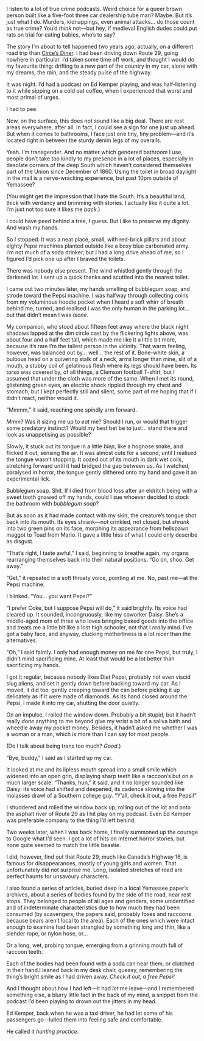 I listen to a lot of true crime podcasts. Weird choice for a queer brown person built like a five-foot three car dealership tube man? Maybe. But it’s just what I do. Murders, kidnappings, even animal attacks… do those count as true crime? You’d *think* not––but hey, if medieval English dudes could put rats on trial for eating babies, who’s to say?

The story I’m about to tell happened two years ago, actually, on a different road trip than [Circe’s Diner](https://www.reddit.com/r/nosleep/comments/152k9bj/the_hotdish_was_not_worth_it/). I had been driving down Route 29, going nowhere in particular. I’d taken some time off work, and thought I would do my favourite thing: drifting to a new part of the country in my car, alone with my dreams, the rain, and the steady pulse of the highway.

It was night. I’d had a podcast on Ed Kemper playing, and was half-listening to it while sipping on a cold oat coffee, when I experienced that worst and most primal of urges.

I had to pee.

Now, on the surface, this does not sound like a big deal. There are rest areas everywhere, after all. In fact, I could see a sign for one just up ahead. But when it comes to bathrooms, I face just one tiny, tiny problem––and it’s located right in between the sturdy denim legs of my overalls.

Yeah. I’m transgender. And no matter which gendered bathroom I use, people don’t take too kindly to my presence in a lot of places, especially in desolate corners of the deep South which haven’t considered themselves part of the Union since December of 1860. Using the toilet in broad daylight in the mall is a nerve-wracking experience, but past 10pm outside of Yemassee?

(You might get the impression that I hate the South. It’s a beautiful land, thick with verdancy and brimming with stories. I actually like it quite a lot. I’m just not too sure it likes me *back*.)

I could have peed behind a tree, I guess. But I like to preserve my dignity. And wash my hands.

So I stopped. It was a neat place, small, with red-brick pillars and about eighty Pepsi machines planted outside like a boxy blue carbonated army. I’m not much of a soda drinker, but I had a long drive ahead of me, so I figured I’d pick one up after I braved the toilets.

There was nobody else present. The wind whistled gently through the darkened lot. I sent up a quick thanks and scuttled into the nearest toilet.

I came out two minutes later, my hands smelling of bubblegum soap, and strode toward the Pepsi machine. I was halfway through collecting coins from my voluminous hoodie pocket when I heard a soft whirr of breath behind me, turned, and realised I was the only human in the parking lot… but that didn’t mean I was *alone*.

My companion, who stood about fifteen feet away where the black night shadows lapped at the dim circle cast by the flickering lights above, was about four and a half feet tall, which made me like it a little bit more, because it’s rare I’m the tallest person in the vicinity. That warm feeling, however, was balanced out by… well… the rest of it. Bone-white skin, a bulbous head on a quivering stalk of a neck, arms longer than mine, slit of a mouth, a stubby coil of gelatinous flesh where its legs should have been. Its torso was covered by, of all things, a Clemson football T-shirt, but I assumed that under the cloth was more of the same. When I met its round, glistening green eyes, an electric shock rippled through my chest and stomach, but I kept perfectly still and silent, some part of me hoping that if *I* didn’t react, neither would it.

“Mmmm,” it said, reaching one spindly arm forward.

*Mmm*? Was it sizing me up to *eat* me? Should I run, or would that trigger some predatory instinct? Would my best bet be to just… stand there and look as unappetising as possible?

Slowly, it stuck out its tongue in a little *blep*, like a hognose snake, and flicked it out, sensing the air. It was almost cute for a second, until I realised the tongue wasn’t stopping. It oozed out of its mouth in dark wet coils, stretching forward until it had bridged the gap between us. As I watched, paralysed in horror, the tongue gently slithered onto my hand and gave it an experimental lick.

Bubblegum soap. Shit. If I died from blood loss after an eldritch being with a sweet tooth gnawed off my hands, could I sue whoever decided to stock the bathroom with *bubblegum soap*?

But as soon as it had made contact with my skin, the creature’s tongue shot back into its mouth. Its eyes shrank––not crinkled, not closed, but *shrank* into two green pins on its face, morphing its appearance from hellspawn maggot to Toad from Mario. It gave a little hiss of what I could only describe as disgust.

“That’s right, I taste awful,” I said, beginning to breathe again, my organs rearranging themselves back into their natural positions. “Go on, shoo. Get away.”

“Get,” it repeated in a soft throaty voice, pointing at me. No, past me––at the Pepsi machine.

I blinked. “You… you want Pepsi?”

“I prefer Coke, but I suppose Pepsi will do,” it said brightly. Its voice had cleared up. It sounded, incongruously, like my coworker Daisy. She’s a middle-aged mom of three who loves bringing baked goods into the office and treats me a little bit like a lost high schooler, not that I *really* mind. I’ve got a baby face, and anyway, clucking motherliness is a lot nicer than the alternatives.

“Oh,” I said faintly. I only had enough money on me for one Pepsi, but truly, I didn’t mind sacrificing mine. At least that would be a lot better than sacrificing my hands.

I got it regular, because nobody likes Diet Pepsi, probably not even viscid slug aliens, and set it gently down before backing toward my car. As I moved, it did too, gently creeping toward the can before picking it up delicately as if it were made of diamonds. As its hand closed around the Pepsi, I made it into my car, shutting the door quietly.

On an impulse, I rolled the window down. Probably a bit stupid, but it hadn’t really *done* anything to me beyond give my wrist a bit of a saliva bath and wheedle away my pocket money. Besides, it hadn’t asked me whether I was a woman or a man, which is more than I can say for most people.

(Do I talk about being trans too much? *Good*.)

“Bye, buddy,” I said as I started up my car.

It looked at me and its lipless mouth spread into a small smile which widened into an open grin, displaying sharp teeth like a raccoon’s but on a much larger scale. “Thanks, hun,” it said, and it no longer sounded like Daisy: its voice had shifted and deepened, its cadence slowing into the molasses drawl of a Southern college guy. “Y’all, check it out, a free Pepsi!”

I shuddered and rolled the window back up, rolling out of the lot and onto the asphalt river of Route 29 as I hit play on my podcast. Even Ed Kemper was preferable company to the thing I’d left behind.

Two weeks later, when I was back home, I finally summoned up the courage to Google what I’d seen. I got a lot of hits on Internet horror stories, but none quite seemed to match the little beastie.

I did, however, find out that Route 29, much like Canada’s Highway 16, is famous for disappearances, mostly of young girls and women. That unfortunately did not surprise me. Long, isolated stretches of road are perfect haunts for unsavoury characters.

I also found a series of articles, buried deep in a local Yemassee paper’s archives, about a series of bodies found by the side of the road, near rest stops. They belonged to people of all ages and genders, some unidentified and of indeterminate characteristics due to how much they had been consumed (by scavengers, the papers said, probably foxes and raccoons because bears aren’t local to the area). Each of the ones which were intact enough to examine had been strangled by something long and thin, like a slender rope, or nylon hose, or…

Or a long, wet, probing tongue, emerging from a grinning mouth full of raccoon teeth.

Each of the bodies had been found with a soda can near them, or clutched in their hand.I leaned back in my desk chair, queasy, remembering the thing’s bright smile as I had driven away. *Check it out, a free Pepsi!*

And I thought about how I had left––it had *let* me leave––and I remembered something else, a blurry little fact in the back of my mind, a snippet from the podcast I’d been playing to drown out the jitters in my head.

Ed Kemper, back when he was a taxi driver, he had let some of his passengers go––lulled them into feeling safe and comfortable.

He called it *hunting practice*.